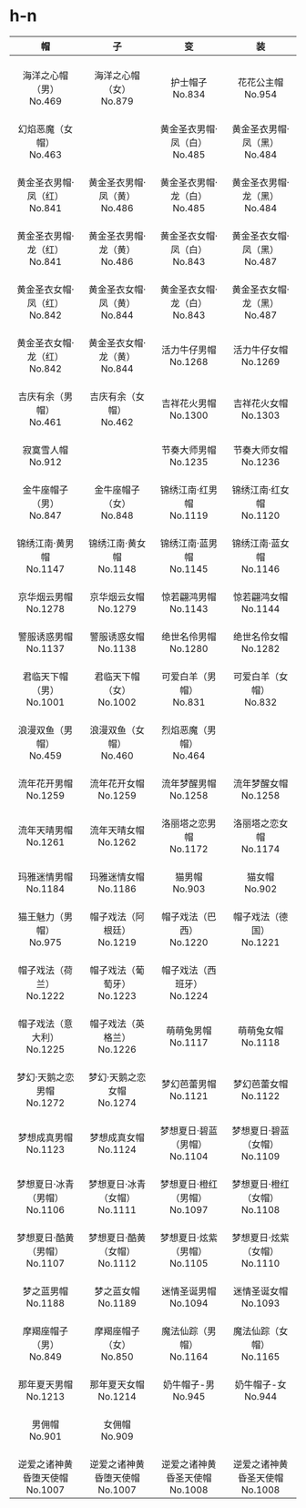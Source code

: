 # h-n

|              帽               |              子               |                 变                 |                 装                 |
| :---------------------------: | :---------------------------: | :--------------------------------: | :--------------------------------: |
| <br/>海洋之心帽（男）<br/>No.469        | <br/>海洋之心帽（女）<br/>No.879        | <br/>护士帽子<br/>No.834                | <br/>花花公主帽<br/>No.954              |
|<br/>幻焰恶魔（女帽）<br/>No.463        |<br/>|<br/>黄金圣衣男帽·凤（白）<br/>No.485|<br/>黄金圣衣男帽·凤（黑）<br/>No.484|
|<br/>黄金圣衣男帽·凤（红）<br/>No.841   | <br/>黄金圣衣男帽·凤（黄）<br/>No.486   | <br/>黄金圣衣男帽·龙（白）<br/>No.485   | <br/>黄金圣衣男帽·龙（黑）<br/>No.484   |
| <br/>黄金圣衣男帽·龙（红）<br/>No.841   | <br/>黄金圣衣男帽·龙（黄）<br/>No.486   | <br/>黄金圣衣女帽·凤（白）<br/>No.843   | <br/>黄金圣衣女帽·凤（黑）<br/>No.487   |
|<br/>黄金圣衣女帽·凤（红）<br/>No.842   | <br/>黄金圣衣女帽·凤（黄）<br/>No.844   | <br/>黄金圣衣女帽·龙（白）<br/>No.843   | <br/>黄金圣衣女帽·龙（黑）<br/>No.487   |
|<br/>黄金圣衣女帽·龙（红）<br/>No.842   | <br/>黄金圣衣女帽·龙（黄）<br/>No.844   | <br/>活力牛仔男帽<br/>No.1268           | <br/>活力牛仔女帽<br/>No.1269           |
| <br/>吉庆有余（男帽）<br/>No.461        | <br/>吉庆有余（女帽）<br/>No.462        | <br/>吉祥花火男帽<br/>No.1300           | <br/>吉祥花火女帽<br/>No.1303           |
|<br/>寂寞雪人帽<br/>No.912              |<br/>| <br/>节奏大师男帽<br/>No.1235           | <br/>节奏大师女帽<br/>No.1236           |
|<br/>金牛座帽子（男）<br/>No.847        | <br/>金牛座帽子（女）<br/>No.848        | <br/>锦绣江南·红男帽<br/>No.1119        | <br/>锦绣江南·红女帽<br/>No.1120        |
| <br/>锦绣江南·黄男帽<br/>No.1147        | <br/>锦绣江南·黄女帽<br/>No.1148        | <br/>锦绣江南·蓝男帽<br/>No.1145        | <br/>锦绣江南·蓝女帽<br/>No.1146        |
| <br/>京华烟云男帽<br/>No.1278           | <br/>京华烟云女帽<br/>No.1279           | <br/>惊若翩鸿男帽<br/>No.1143           | <br/>惊若翩鸿女帽<br/>No.1144           |
| <br/>警服诱惑男帽<br/>No.1137           | <br/>警服诱惑女帽<br/>No.1138           | <br/>绝世名伶男帽<br/>No.1280           | <br/>绝世名伶女帽<br/>No.1282           |
| <br/>君临天下帽（男）<br/>No.1001       | <br/>君临天下帽（女）<br/>No.1002       | <br/>可爱白羊（男帽）<br/>No.831        | <br/>可爱白羊（女帽）<br/>No.832        |
| <br/>浪漫双鱼（男帽）<br/>No.459        | <br/>浪漫双鱼（女帽）<br/>No.460        |    <br/>烈焰恶魔（男帽）<br/>No.464     |                  <br/>                  |
|      <br/>流年花开男帽<br/>No.1259      |      <br/>流年花开女帽<br/>No.1259      |      <br/>流年梦醒男帽<br/>No.1258      |      <br/>流年梦醒女帽<br/>No.1258      |
|      <br/>流年天晴男帽<br/>No.1261      |      <br/>流年天晴女帽<br/>No.1262      |     <br/>洛丽塔之恋男帽<br/>No.1172     |     <br/>洛丽塔之恋女帽<br/>No.1174     |
|      <br/>玛雅迷情男帽<br/>No.1184      |      <br/>玛雅迷情女帽<br/>No.1186      |         <br/>猫男帽<br/>No.903          |         <br/>猫女帽<br/>No.902          |
| <br/>猫王魅力（男帽）<br/>No.975        | <br/>帽子戏法（阿根廷）<br/>No.1219     | <br/>帽子戏法（巴西）<br/>No.1220       | <br/>帽子戏法（德国）<br/>No.1221       |
| <br/>帽子戏法（荷兰）<br/>No.1222 | <br/>帽子戏法（葡萄牙）<br/>No.1223 | <br/>帽子戏法（西班牙）<br/>No.1224 | <br /> |
|   <br/>帽子戏法（意大利）<br/>No.1225   |   <br/>帽子戏法（英格兰）<br/>No.1226   |       <br/>萌萌兔男帽<br/>No.1117       |       <br/>萌萌兔女帽<br/>No.1118       |
| <br/>梦幻·天鹅之恋男帽<br/>No.1272      | <br/>梦幻·天鹅之恋女帽<br/>No.1274      | <br/>梦幻芭蕾男帽<br/>No.1121           | <br/>梦幻芭蕾女帽<br/>No.1122           |
| <br/>梦想成真男帽<br/>No.1123 | <br/>梦想成真女帽<br/>No.1124 | <br/>梦想夏日·碧蓝（男帽）<br/>No.1104 | <br/>梦想夏日·碧蓝（女帽）<br/>No.1109 |
| <br/>梦想夏日·冰青（男帽）<br/>No.1106  | <br/>梦想夏日·冰青（女帽）<br/>No.1111  | <br/>梦想夏日·橙红（男帽）<br/>No.1097  | <br/>梦想夏日·橙红（女帽）<br/>No.1108  |
| <br/>梦想夏日·酷黄（男帽）<br/>No.1107  | <br/>梦想夏日·酷黄（女帽）<br/>No.1112  | <br/>梦想夏日·炫紫（男帽）<br/>No.1105  | <br/>梦想夏日·炫紫（女帽）<br/>No.1110  |
| <br/>梦之蓝男帽<br/>No.1188 | <br/>梦之蓝女帽<br/>No.1189 | <br/>迷情圣诞男帽<br/>No.1094 | <br/>迷情圣诞女帽<br/>No.1093 |
|    <br/>摩羯座帽子（男）<br/>No.849     |    <br/>摩羯座帽子（女）<br/>No.850     |    <br/>魔法仙踪（男帽）<br/>No.1164    |    <br/>魔法仙踪（女帽）<br/>No.1165    |
| <br/>那年夏天男帽<br/>No.1213           | <br/>那年夏天女帽<br/>No.1214           | <br/>奶牛帽子-男<br/>No.945             | <br/>奶牛帽子-女<br/>No.944             |
| <br/>男佣帽<br/>No.901 | <br/>女佣帽<br/>No.909 | <br /> | <br/> |
| <br/>逆爱之诸神黄昏堕天使帽<br/>No.1007 | <br/>逆爱之诸神黄昏堕天使帽<br/>No.1007 | <br/>逆爱之诸神黄昏圣天使帽<br/>No.1008 | <br/>逆爱之诸神黄昏圣天使帽<br/>No.1008 |